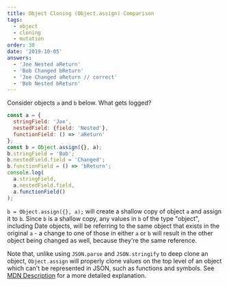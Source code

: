```yaml
---
title: Object Cloning (Object.assign) Comparison
tags:
  - object
  - cloning
  - mutation
order: 30
date: '2019-10-05'
answers:
  - 'Joe Nested aReturn'
  - 'Bob Changed bReturn'
  - 'Joe Changed aReturn // correct'
  - 'Bob Nested bReturn'
---
```


Consider objects `a` and `b` below. What gets logged?

```javascript
const a = { 
  stringField: 'Joe',
  nestedField: {field: 'Nested'},
  functionField: () => 'aReturn'
};
const b = Object.assign({}, a);
b.stringField = 'Bob';
b.nestedField.field = 'Changed';
b.functionField = () => 'bReturn';
console.log(
  a.stringField,
  a.nestedField.field,
  a.functionField()
);
```

<!-- explanation -->

`b = Object.assign({}, a);` will create a shallow copy of object `a` and assign it to `b`. Since `b` is a shallow copy, any values in `b` of the type "object", including Date objects, will be referring to the same object that exists in the original `a` - a change to one of those in either `a` or `b` will result in the other object being changed as well, because they're the same reference.

Note that, unlike using `JSON.parse` and `JSON.stringify` to deep clone an object, `Object.assign` will properly clone values on the top level of an object which can't be represented in JSON, such as functions and symbols. See [MDN Description](https://developer.mozilla.org/en-US/docs/Web/JavaScript/Reference/Global_Objects/Object/assign#Examples) for a more detailed explanation.
